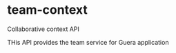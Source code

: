 # team-context

Collaborative context API

THis API provides the team service for Guera application
